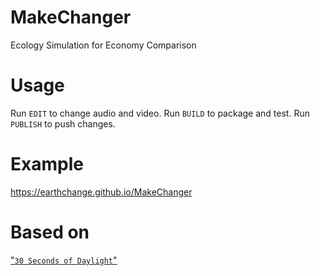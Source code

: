 # MakeChanger
Ecology Simulation for Economy Comparison

# Usage
Run `EDIT` to change audio and video.
Run `BUILD` to package and test.
Run `PUBLISH` to push changes.

# Example
https://earthchange.github.io/MakeChanger


# Based on
["`30 Seconds of Daylight`"](https://github.com/kitao/30SecondsOfDaylight)

